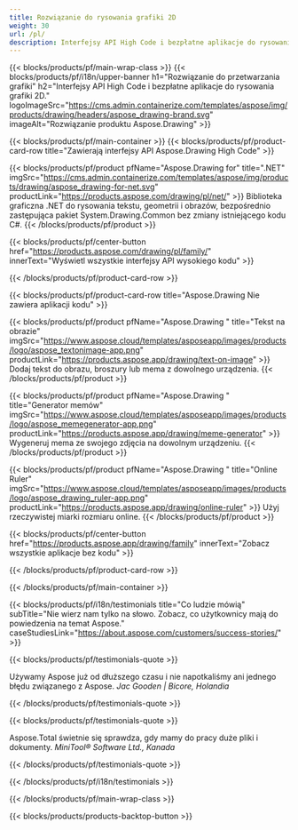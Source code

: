 ```yaml
---
title: Rozwiązanie do rysowania grafiki 2D 
weight: 30
url: /pl/
description: Interfejsy API High Code i bezpłatne aplikacje do rysowania grafiki 2D. Możliwość rysowania tekstu, linii, krzywych i figur, a także konwertowania obrazów do różnych formatów.
---
```


{{< blocks/products/pf/main-wrap-class >}}
{{< blocks/products/pf/i18n/upper-banner h1="Rozwiązanie do przetwarzania grafiki" h2="Interfejsy API High Code i bezpłatne aplikacje do rysowania grafiki 2D." logoImageSrc="https://cms.admin.containerize.com/templates/aspose/img/products/drawing/headers/aspose_drawing-brand.svg" imageAlt="Rozwiązanie produktu Aspose.Drawing" >}}

{{< blocks/products/pf/main-container >}}
{{< blocks/products/pf/product-card-row title="Zawierają interfejsy API Aspose.Drawing High Code" >}}

{{< blocks/products/pf/product pfName="Aspose.Drawing for" title=".NET" imgSrc="https://cms.admin.containerize.com/templates/aspose/img/products/drawing/aspose_drawing-for-net.svg" productLink="https://products.aspose.com/drawing/pl/net/" >}}
Biblioteka graficzna .NET do rysowania tekstu, geometrii i obrazów, bezpośrednio zastępująca pakiet System.Drawing.Common bez zmiany istniejącego kodu C#.
{{< /blocks/products/pf/product >}}

{{< blocks/products/pf/center-button href="https://products.aspose.com/drawing/pl/family/" innerText="Wyświetl wszystkie interfejsy API wysokiego kodu" >}}

{{< /blocks/products/pf/product-card-row >}}

{{< blocks/products/pf/product-card-row title="Aspose.Drawing Nie zawiera aplikacji kodu" >}}

{{< blocks/products/pf/product pfName="Aspose.Drawing " title="Tekst na obrazie" imgSrc="https://www.aspose.cloud/templates/asposeapp/images/products/logo/aspose_textonimage-app.png" productLink="https://products.aspose.app/drawing/text-on-image" >}}
Dodaj tekst do obrazu, broszury lub mema z dowolnego urządzenia.
{{< /blocks/products/pf/product >}}

{{< blocks/products/pf/product pfName="Aspose.Drawing " title="Generator memów" imgSrc="https://www.aspose.cloud/templates/asposeapp/images/products/logo/aspose_memegenerator-app.png" productLink="https://products.aspose.app/drawing/meme-generator" >}}
Wygeneruj mema ze swojego zdjęcia na dowolnym urządzeniu.
{{< /blocks/products/pf/product >}}

{{< blocks/products/pf/product pfName="Aspose.Drawing " title="Online Ruler" imgSrc="https://www.aspose.cloud/templates/asposeapp/images/products/logo/aspose_drawing_ruler-app.png" productLink="https://products.aspose.app/drawing/online-ruler" >}}
Użyj rzeczywistej miarki rozmiaru online.
{{< /blocks/products/pf/product >}}

{{< blocks/products/pf/center-button href="https://products.aspose.app/drawing/family" innerText="Zobacz wszystkie aplikacje bez kodu" >}}

{{< /blocks/products/pf/product-card-row >}}

{{< /blocks/products/pf/main-container >}}

{{< blocks/products/pf/i18n/testimonials title="Co ludzie mówią" subTitle="Nie wierz nam tylko na słowo. Zobacz, co użytkownicy mają do powiedzenia na temat Aspose." caseStudiesLink="https://about.aspose.com/customers/success-stories/" >}}

{{< blocks/products/pf/testimonials-quote >}}
<p class="first">
 Używamy Aspose już od dłuższego czasu i nie napotkaliśmy ani jednego błędu związanego z Aspose.
 <em>
  Jac Gooden | Bicore, Holandia
 </em>
</p>

{{< /blocks/products/pf/testimonials-quote >}}

{{< blocks/products/pf/testimonials-quote >}}
<p class="second">
 Aspose.Total świetnie się sprawdza, gdy mamy do pracy duże pliki i dokumenty.
 <em>
  MiniTool® Software Ltd., Kanada
 </em>
</p>

{{< /blocks/products/pf/testimonials-quote >}}

{{< /blocks/products/pf/i18n/testimonials >}}

{{< /blocks/products/pf/main-wrap-class >}}

{{< blocks/products/products-backtop-button >}}
